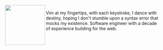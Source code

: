 <a href="https://www.youtube.com/watch?v=dQw4w9WgXcQ&ab_channel=RickAstley">
<img align="left" src="https://user-images.githubusercontent.com/16024979/164560590-ff6597ae-1b20-409f-9930-6ce8d8155135.gif" width="130" /></a>

<br>
Vim at my fingertips, with each keystroke, I dance with destiny, hoping I don't stumble upon a syntax error that mocks my existence.
Software engineer with a decade of experience building for the web. 
